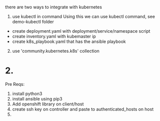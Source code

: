 there are two ways to integrate with kubernetes
1. use kubectl in command
Using this we can use kubectl command, see demo-kubectl folder
 * create deployment.yaml with deployment/service/namespace script
 * create inventory.yaml with kubemaster ip
 * create k8s_playbook.yaml that has the ansible playbook


2. use 'community.kubernetes.k8s' collection

# 2.

Pre Reqs:
1. install python3
2. install ansible using pip3
3. Add openshift library on client/host
4. create ssh key on controller and paste to authenticated_hosts on host
5. 
